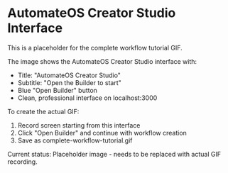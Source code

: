 # AutomateOS Creator Studio Interface

This is a placeholder for the complete workflow tutorial GIF.

The image shows the AutomateOS Creator Studio interface with:

- Title: "AutomateOS Creator Studio"
- Subtitle: "Open the Builder to start"
- Blue "Open Builder" button
- Clean, professional interface on localhost:3000

To create the actual GIF:

1. Record screen starting from this interface
2. Click "Open Builder" and continue with workflow creation
3. Save as complete-workflow-tutorial.gif

Current status: Placeholder image - needs to be replaced with actual GIF recording.
